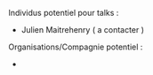 Individus potentiel pour talks :

  * Julien Maitrehenry ( a contacter )


Organisations/Compagnie potentiel :

  *